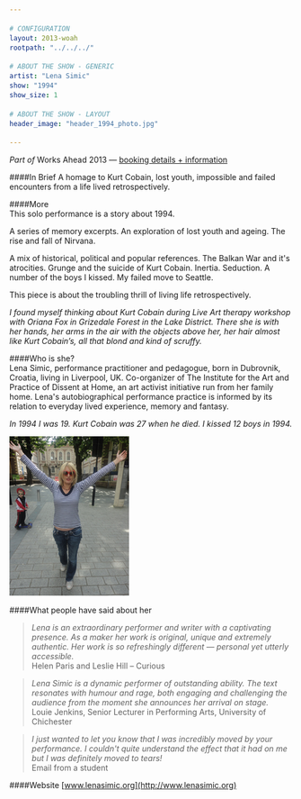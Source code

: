 ```yaml
---

# CONFIGURATION
layout: 2013-woah
rootpath: "../../../"

# ABOUT THE SHOW - GENERIC
artist: "Lena Simic"
show: "1994"
show_size: 1

# ABOUT THE SHOW - LAYOUT
header_image: "header_1994_photo.jpg"

---
```

*Part of* Works Ahead 2013 — [booking details + information](/current/2013-worksahead/index.html)        
         
####In Brief
A homage to Kurt Cobain, lost youth, impossible and failed encounters from a life lived retrospectively.    
        
####More    
This solo performance is a story about 1994.    
      
A series of memory excerpts. An exploration of lost youth and ageing. The rise and fall of Nirvana.    
       
A mix of historical, political and popular references. The Balkan War and it's atrocities. Grunge and the suicide of Kurt Cobain. Inertia. Seduction. A number of the boys I kissed. My failed move to Seattle.    
        
This piece is about the troubling thrill of living life retrospectively.    
         
*I found myself thinking about Kurt Cobain during Live Art therapy workshop with Oriana Fox in Grizedale Forest in the Lake District. There she is with her hands, her arms in the air with the objects above her, her hair almost like Kurt Cobain’s, all that blond and kind of scruffy.*    
        
####Who is she?    
Lena Simic, performance practitioner and pedagogue, born in Dubrovnik, Croatia, living in Liverpool, UK. Co-organizer of The Institute for the Art and Practice of Dissent at Home, an art activist initiative run from her family home. Lena's autobiographical performance practice is informed by its relation to everyday lived experience, memory and fantasy.    

*In 1994 I was 19. Kurt Cobain was 27 when he died. I kissed 12 boys in 1994.* 

![Lena Simic](lena1994.jpg)    

####What people have said about her    
>*Lena is an extraordinary performer and writer with a captivating presence. As a maker her work is original, unique and extremely authentic. Her work is so refreshingly different — personal yet utterly accessible.*<br> Helen Paris and Leslie Hill – Curious    
       
>*Lena Simic is a dynamic performer of outstanding ability. The text resonates with humour and rage, both engaging and challenging the audience from the moment she announces her arrival on stage.*<br> Louie Jenkins, Senior Lecturer in Performing Arts, University of Chichester    
         
>*I just wanted to let you know that I was incredibly moved by your performance. I couldn't quite understand the effect that it had on me but I was definitely moved to tears!*<br>Email from a student    
        
####Website
[www.lenasimic.org](http://www.lenasimic.org)
